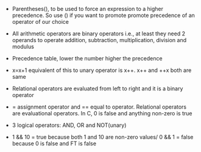 * Parentheses(), to be used to force an expression to a higher precedence. So use ()  if you want to promote promote precedence of an operator of our choice

* All arithmetic operators are binary operators i.e., at least they need 2 operands to operate
addition, subtraction, multiplication, division and modulus

* Precedence table, lower the number higher the precedence

* x=x+1 equivalent of this to unary operator is x++. x++ and ++x both are same

* Relational operators are evaluated from left to right and it is a binary operator

* = assignment operator and == equal to operator. Relational operators are evaluational operators.
In C, 0 is false and anything non-zero is true

* 3 logical operators: AND, OR and NOT(unary)

* 1 && 10 = true because both 1 and 10 are non-zero values/
0 && 1 = false because 0 is false and FT is false
